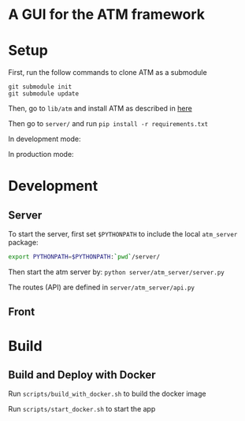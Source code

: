 # A GUI for the ATM framework


# Setup

First, run the follow commands to clone ATM as a submodule

```
git submodule init 
git submodule update
```
Then, go to `lib/atm` and install ATM as described in [here](https://github.com/HDI-Project/ATM)

Then go to `server/` and run `pip install -r requirements.txt`

In development mode:

In production mode: 

# Development

## Server

To start the server, first set `$PYTHONPATH` to include the local `atm_server` package: 
```bash
export PYTHONPATH=$PYTHONPATH:`pwd`/server/
```

Then start the atm server by: `python server/atm_server/server.py`

The routes (API) are defined in `server/atm_server/api.py`

## Front


# Build

## Build and Deploy with Docker

Run `scripts/build_with_docker.sh` to build the docker image

Run `scripts/start_docker.sh` to start the app